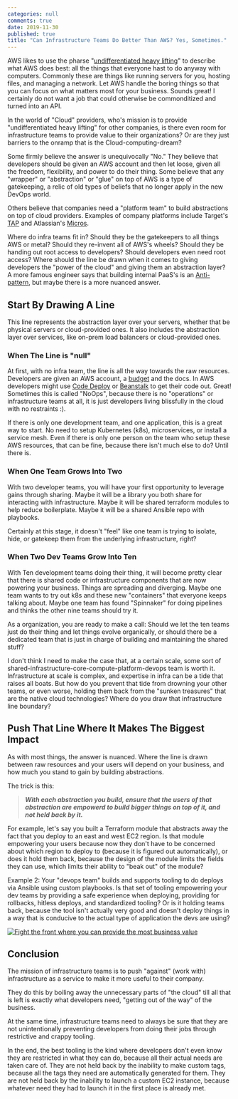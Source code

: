 ```yaml
---
categories: null
comments: true
date: 2019-11-30
published: true
title: "Can Infrastructure Teams Do Better Than AWS? Yes, Sometimes."
---
```


AWS likes to use the pharse
"[undifferentiated heavy lifting](https://www.cio.co.nz/article/466635/amazon_cto_stop_spending_money_undifferentiated_heavy_lifting_/)"
to describe what AWS does best: all the things that everyone hast to do anyway with computers. Commonly these are things like running servers for you, hosting files, and managing a network.
Let AWS handle the boring things so that you can focus on what matters most for your business.
Sounds great! I certainly do not want a job that could otherwise be commonditized and turned into an API.

In the world of "Cloud" providers, who's mission is to provide
"undifferentiated heavy lifting" for other companies, is there even room for
infrastructure teams to provide value to their organizations? Or are they just barriers to the onramp that is the Cloud-computing-dream?

Some firmly believe the answer is unequivocally "No." They believe that
developers should be given an AWS account and then let loose, given
all the freedom, flexibility, and power to do their thing.
Some believe that any "wrapper" or "abstraction" or "glue" on top of AWS is a type of gatekeeping, a relic of old types of beliefs that no longer apply in the new DevOps world.

Others believe that companies need a "platform team" to build abstractions on top of cloud providers. Examples of company platforms include Target's [TAP](https://www.linkedin.com/pulse/counting-down-zero-time-takes-launch-app-target-tom-kadlec-1/) and Atlassian's [Micros](https://blog.developer.atlassian.com/why-atlassian-uses-an-internal-paas-to-regulate-aws-access/).

Where do infra teams fit in? Should they be the gatekeepers to all things AWS
or metal? Should they re-invent all of AWS's wheels? Should they be handing out
root access to developers? Should developers even need root access?
Where should the line be drawn when it comes to giving developers the "power of the cloud" and giving them an abstraction layer? A more famous engineer says that building internal PaaS's is an [Anti-pattern](https://www.lastweekinaws.com/blog/an-internal-paas-to-manage-aws-dont-do-it/), but maybe there is a more nuanced answer.

## Start By Drawing A Line

This line represents the abstraction layer over your servers, whether that be physical servers or cloud-provided ones. It also includes the abstraction layer over services, like on-prem load balancers or cloud-provided ones.

### When The Line is "null"

At first, with no infra team, the line is all the way towards the raw
resources. Developers are given an AWS account, a [budget](https://aws.amazon.com/aws-cost-management/aws-budgets/) and the docs.
In AWS developers might use [Code Deploy](https://aws.amazon.com/codedeploy/) or [Beanstalk](https://aws.amazon.com/elasticbeanstalk/) to get their
code out.
Great! Sometimes this is called "NoOps", because there is no "operations" or infrastructure teams at all, it is just developers living blissfully in the cloud with no restraints :).

If there is only one development team, and one application, this is a great way
to start. No need to setup Kubernetes (k8s), microservices, or install a
service mesh. Even if there is only one person on the team who setup these AWS
resources, that can be fine, because there isn't much else to do? Until there
is.

### When One Team Grows Into Two

With two developer teams, you will have your first opportunity to leverage gains through sharing. Maybe it will be a library you both share for interacting with infrastructure. Maybe it will be shared terraform modules to help reduce boilerplate. Maybe it will be a shared Ansible repo with playbooks.

Certainly at this stage, it doesn't "feel" like one team is trying to isolate, hide, or gatekeep them from the underlying infrastructure, right?

### When Two Dev Teams Grow Into Ten

With Ten development teams doing their thing, it will become pretty clear that there is shared code or infrastructure components that are now powering your business. Things are spreading and diverging. Maybe one team wants to try out k8s and these new "containers" that everyone keeps talking about. Maybe one team has found "Spinnaker" for doing pipelines and thinks the other nine teams should try it.

As a organization, you are ready to make a call: Should we let the ten teams just do their thing and let things evolve organically, or should there be a dedicated team that is just in charge of building and maintaining the shared stuff?

I don't think I need to make the case that, at a certain scale, some sort of shared-infrastructure-core-compute-platform-devops team is worth it. Infrastructure at scale is complex, and expertise in infra can be a tide that raises all boats. But how do you prevent that tide from drowning your other teams, or even worse, holding them back from the "sunken treasures" that are the native cloud technologies? Where do you draw that infrastructure line boundary?

## Push That Line Where It Makes The Biggest Impact

As with most things, the answer is nuanced. Where the line is drawn between raw resources and your users will depend on your business, and how much you stand to gain by building abstractions.

The trick is this:

> ***With each abstraction you build, ensure that the users of
> that abstraction are empowerd to build bigger things on top
> of it, and not held back by it.***

For example, let's say you built a Terraform module that abstracts away the fact that you deploy to an east and west EC2 region. Is that module empowering your users because now they don't have to be concerned about which region to deploy to (because it is figured out automatically), or does it hold them back, because the design of the module limits the fields they can use, which limits their ability to "beak out" of the module?

Example 2: Your "devops team" builds and supports tooling to do deploys via Ansible using custom playbooks. Is that set of tooling empowering your dev teams by providing a safe experience when deploying, providing for rollbacks, hitless deploys, and standardized tooling? Or is it holding teams back, because the tool isn't actually very good and doesn't deploy things in a way that is conducive to the actual type of application the devs are using?

[![Fight the front where you can provide the most business value](/uploads/bulge.jpg)](/uploads/bulge.jpg)

## Conclusion

The mission of infrastructure teams is to push "against" (work with) infrastructure as a service to make it more useful to their company.

They do this by boiling away the unnecessary parts of "the cloud" till all that is left is exactly what developers need, "getting out of the way" of the business.

At the same time, infrastructure teams need to always be sure that they are not unintentionally preventing developers from doing their jobs through restrictive and crappy tooling.

In the end, the best tooling is the kind where developers don't even know they are restricted in what they can do, because all their actual needs are taken care of. They are not held back by the inability to make custom tags, because all the tags they need are automatically generated for them. They are not held back by the inability to launch a custom EC2 instance, because whatever need they had to launch it in the first place is already met.
